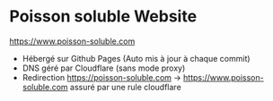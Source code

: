 # Poisson soluble Website

https://www.poisson-soluble.com

- Hébergé sur Github Pages (Auto mis à jour à chaque commit)
- DNS géré par Cloudflare (sans mode proxy)
- Redirection https://poisson-soluble.com -> https://www.poisson-soluble.com assuré par une rule cloudflare

